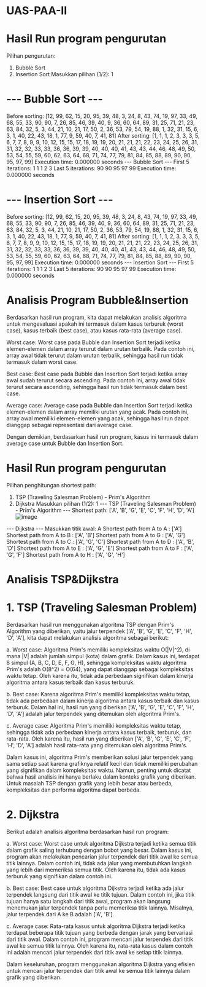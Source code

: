 # UAS-PAA-II

# Hasil Run program pengurutan
Pilihan pengurutan:
1. Bubble Sort
2. Insertion Sort
Masukkan pilihan (1/2): 1

# --- Bubble Sort ---
Before sorting:
[12, 99, 62, 15, 20, 95, 39, 48, 3, 24, 8, 43, 74, 19, 97, 33, 49, 68, 55, 33, 90, 90, 7, 26, 85, 46, 39, 40, 9, 36, 60, 64, 89, 31, 25, 71, 21, 23, 63, 84, 32, 5, 3, 44, 21, 10, 21, 17, 50, 2, 36, 53, 79, 54, 19, 88, 1, 32, 31, 15, 6, 3, 1, 40, 22, 43, 18, 1, 77, 9, 59, 40, 7, 41, 81]
After sorting:
[1, 1, 1, 2, 3, 3, 3, 5, 6, 7, 7, 8, 9, 9, 10, 12, 15, 15, 17, 18, 19, 19, 20, 21, 21, 21, 22, 23, 24, 25, 26, 31, 31, 32, 32, 33, 33, 36, 36, 39, 39, 40, 40, 40, 41, 43, 43, 44, 46, 48, 49, 50, 53, 54, 55, 59, 60, 62, 63, 64, 68, 71, 74, 77, 79, 81, 84, 85, 88, 89, 90, 90, 95, 97, 99]
Execution time: 0.000000 seconds
--- Bubble Sort ---
First 5 iterations:
1 1 1 2 3 
Last 5 iterations:
90 90 95 97 99 
Execution time: 0.000000 seconds

# --- Insertion Sort ---
Before sorting:
[12, 99, 62, 15, 20, 95, 39, 48, 3, 24, 8, 43, 74, 19, 97, 33, 49, 68, 55, 33, 90, 90, 7, 26, 85, 46, 39, 40, 9, 36, 60, 64, 89, 31, 25, 71, 21, 23, 63, 84, 32, 5, 3, 44, 21, 10, 21, 17, 50, 2, 36, 53, 79, 54, 19, 88, 1, 32, 31, 15, 6, 3, 1, 40, 22, 43, 18, 1, 77, 9, 59, 40, 7, 41, 81]
After sorting:
[1, 1, 1, 2, 3, 3, 3, 5, 6, 7, 7, 8, 9, 9, 10, 12, 15, 15, 17, 18, 19, 19, 20, 21, 21, 21, 22, 23, 24, 25, 26, 31, 31, 32, 32, 33, 33, 36, 36, 39, 39, 40, 40, 40, 41, 43, 43, 44, 46, 48, 49, 50, 53, 54, 55, 59, 60, 62, 63, 64, 68, 71, 74, 77, 79, 81, 84, 85, 88, 89, 90, 90, 95, 97, 99]
Execution time: 0.000000 seconds
--- Insertion Sort ---
First 5 iterations:
1 1 1 2 3 
Last 5 iterations:
90 90 95 97 99 
Execution time: 0.000000 seconds

# Analisis Program Bubble&Insertion
Berdasarkan hasil run program, kita dapat melakukan analisis algoritma untuk mengevaluasi apakah ini termasuk dalam kasus terburuk (worst case), kasus terbaik (best case), atau kasus rata-rata (average case).

Worst case:
Worst case pada Bubble dan Insertion Sort terjadi ketika elemen-elemen dalam array terurut dalam urutan terbalik. Pada contoh ini, array awal tidak terurut dalam urutan terbalik, sehingga hasil run tidak termasuk dalam worst case.

Best case:
Best case pada Bubble dan Insertion Sort terjadi ketika array awal sudah terurut secara ascending. Pada contoh ini, array awal tidak terurut secara ascending, sehingga hasil run tidak termasuk dalam best case.

Average case:
Average case pada Bubble dan Insertion Sort terjadi ketika elemen-elemen dalam array memiliki urutan yang acak. Pada contoh ini, array awal memiliki elemen-elemen yang acak, sehingga hasil run dapat dianggap sebagai representasi dari average case.

Dengan demikian, berdasarkan hasil run program, kasus ini termasuk dalam average case untuk Bubble dan Insertion Sort.


# Hasil Run program pengurutan
Pilihan penghitungan shortest path:
1. TSP (Traveling Salesman Problem) - Prim's Algorithm
2. Dijkstra
Masukkan pilihan (1/2): 1
--- TSP (Traveling Salesman Problem) - Prim's Algorithm ---
Shortest path: ['A', 'B', 'G', 'E', 'C', 'F', 'H', 'D', 'A']
![image](https://github.com/Ohwdyaa/UAS-PAA-II/assets/107343788/e24b2239-51cf-4a09-a44a-c1616a3b1e56)

--- Dijkstra ---
Masukkan titik awal: A
Shortest path from A to A : ['A']
Shortest path from A to B : ['A', 'B']
Shortest path from A to G : ['A', 'G']
Shortest path from A to C : ['A', 'G', 'C']
Shortest path from A to D : ['A', 'B', 'D']
Shortest path from A to E : ['A', 'G', 'E']
Shortest path from A to F : ['A', 'G', 'F']
Shortest path from A to H : ['A', 'G', 'H']

# Analisis TSP&Dijkstra
# 1. TSP (Traveling Salesman Problem)
   Berdasarkan hasil run menggunakan algoritma TSP dengan Prim's Algorithm yang diberikan, yaitu jalur terpendek ['A', 'B', 'G', 'E', 'C', 'F', 'H', 'D', 'A'], kita dapat melakukan analisis algoritma sebagai berikut:

a. Worst case: Algoritma Prim's memiliki kompleksitas waktu O(|V|^2), di mana |V| adalah jumlah simpul (kota) dalam grafik. Dalam kasus ini, terdapat 8 simpul (A, B, C, D, E, F, G, H), sehingga kompleksitas waktu algoritma Prim's adalah O(8^2) = O(64), yang dapat dianggap sebagai kompleksitas waktu tetap. Oleh karena itu, tidak ada perbedaan signifikan dalam kinerja algoritma antara kasus terbaik dan kasus terburuk.

b. Best case: Karena algoritma Prim's memiliki kompleksitas waktu tetap, tidak ada perbedaan dalam kinerja algoritma antara kasus terbaik dan kasus terburuk. Dalam hal ini, hasil run yang diberikan ['A', 'B', 'G', 'E', 'C', 'F', 'H', 'D', 'A'] adalah jalur terpendek yang ditemukan oleh algoritma Prim's.

c. Average case: Algoritma Prim's memiliki kompleksitas waktu tetap, sehingga tidak ada perbedaan kinerja antara kasus terbaik, terburuk, dan rata-rata. Oleh karena itu, hasil run yang diberikan ['A', 'B', 'G', 'E', 'C', 'F', 'H', 'D', 'A'] adalah hasil rata-rata yang ditemukan oleh algoritma Prim's.

Dalam kasus ini, algoritma Prim's memberikan solusi jalur terpendek yang sama setiap saat karena grafiknya relatif kecil dan tidak memiliki perubahan yang signifikan dalam kompleksitas waktu. Namun, penting untuk dicatat bahwa hasil analisis ini hanya berlaku dalam konteks grafik yang diberikan. Untuk masalah TSP dengan grafik yang lebih besar atau berbeda, kompleksitas dan performa algoritma dapat berbeda.

# 2. Dijkstra
   Berikut adalah analisis algoritma berdasarkan hasil run program:

a. Worst case:
Worst case untuk algoritma Dijkstra terjadi ketika semua titik dalam grafik saling terhubung dengan bobot yang besar. Dalam kasus ini, program akan melakukan pencarian jalur terpendek dari titik awal ke semua titik lainnya. Dalam contoh ini, tidak ada jalur yang membutuhkan langkah yang lebih dari memeriksa semua titik. Oleh karena itu, tidak ada kasus terburuk yang signifikan dalam contoh ini.

b. Best case:
Best case untuk algoritma Dijkstra terjadi ketika ada jalur terpendek langsung dari titik awal ke titik tujuan. Dalam contoh ini, jika titik tujuan hanya satu langkah dari titik awal, program akan langsung menemukan jalur terpendek tanpa perlu memeriksa titik lainnya. Misalnya, jalur terpendek dari A ke B adalah ['A', 'B'].

c. Average case:
Rata-rata kasus untuk algoritma Dijkstra terjadi ketika terdapat beberapa titik tujuan yang berbeda dengan jarak yang bervariasi dari titik awal. Dalam contoh ini, program mencari jalur terpendek dari titik awal ke semua titik lainnya. Oleh karena itu, rata-rata kasus dalam contoh ini adalah mencari jalur terpendek dari titik awal ke setiap titik lainnya.

Dalam keseluruhan, program menggunakan algoritma Dijkstra yang efisien untuk mencari jalur terpendek dari titik awal ke semua titik lainnya dalam grafik yang diberikan.
